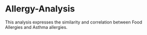 # Allergy-Analysis
This analysis expresses the similarity and correlation between Food Allergies and Asthma allergies. 
